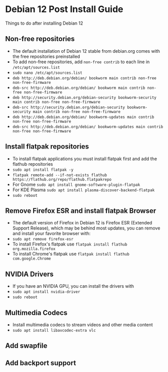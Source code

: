 # Debian 12 Post Install Guide

Things to do after installing Debian 12

## Non-free repositories

* The default installation of Debian 12 stable from debian.org comes with the free repositories preinstalled
* To add non-free repositories, add `non-free contrib` to each line in `/etc/apt/sources.list`
* `sudo nano /etc/apt/sources.list`
* `deb http://deb.debian.org/debian/ bookworm main contrib non-free non-free-firmware`
* `deb-src http://deb.debian.org/debian/ bookworm main contrib non-free non-free-firmware`
* `deb http://security.debian.org/debian-security bookworm-security main contrib non-free non-free-firmware`
* `deb-src http://security.debian.org/debian-security bookworm-security main contrib non-free non-free-firmware`
* `deb http://deb.debian.org/debian/ bookworm-updates main contrib non-free non-free-firmware`
* `deb-src http://deb.debian.org/debian/ bookworm-updates main contrib non-free non-free-firmware`

## Install flatpak repositories

* To install flatpak applications you must install flatpak first and add the flathub repositories
* `sudo apt install flatpak -y`
* `flatpak remote-add --if-not-exists flathub https://flathub.org/repo/flathub.flatpakrepo`
* For Gnome `sudo apt install gnome-software-plugin-flatpak`
* For KDE Plasma `sudo apt install plasma-discover-backend-flatpak`
* `sudo reboot`

## Remove Firefox ESR and install flatpak Browser

* The default version of Firefox in Debian 12 is Firefox ESR (Extended Support Release), which may be behind most updates, you can remove and install your favorite browser with:
* `sudo apt remove firefox-esr`
* To install Firefox's flatpak use `flatpak install flathub org.mozilla.firefox`
* To install Chrome's flatpak use `flatpak install flathub com.google.Chrome`

## NVIDIA Drivers

* If you have an NVIDIA GPU, you can install the drivers with
* `sudo apt install nvidia-driver`
* `sudo reboot`

## Multimedia Codecs

* Install multimedia codecs to stream videos and other media content
* `sudo apt install libavcodec-extra vlc`

## Add swapfile

## Add backport support
